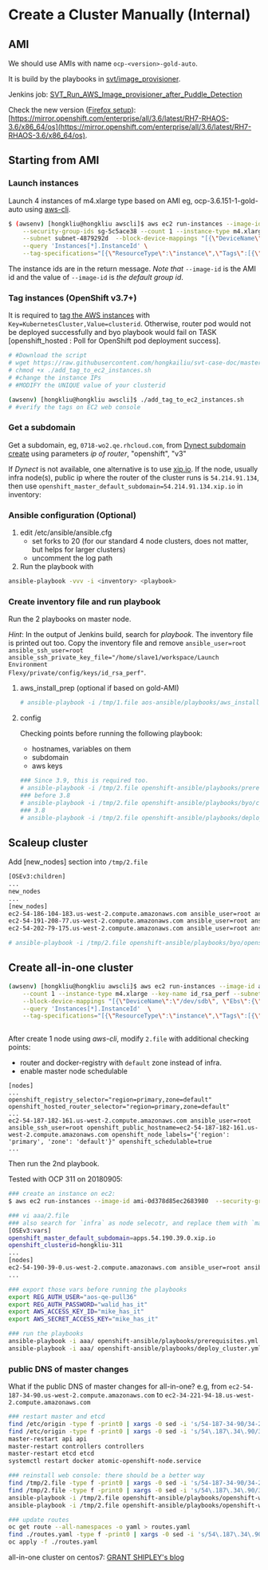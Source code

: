 # Create a Cluster Manually (Internal)

## AMI
We should use AMIs with name <code>ocp-\<version\>-gold-auto</code>.

It is build by the playbooks in [svt/image_provisioner](https://github.com/openshift/svt/tree/master/image_provisioner). 

Jenkins job: [SVT_Run_AWS_Image_provisioner_after_Puddle_Detection](https://openshift-qe-jenkins.rhev-ci-vms.eng.rdu2.redhat.com/view/System%20Verification%20Test/job/SVT_Run_AWS_Image_provisioner_after_Puddle_Detection/)

Check the new version ([Firefox setup](https://engineering.redhat.com/trac/Libra/wiki/Libra%20Repository)): [https://mirror.openshift.com/enterprise/all/3.6/latest/RH7-RHAOS-3.6/x86_64/os](https://mirror.openshift.com/enterprise/all/3.6/latest/RH7-RHAOS-3.6/x86_64/os).

## Starting from AMI

### Launch instances
Launch 4 instances of m4.xlarge type based on AMI eg, ocp-3.6.151-1-gold-auto using [aws-cli](ec2.md).

```sh
$ (awsenv) [hongkliu@hongkliu awscli]$ aws ec2 run-instances --image-id ami-7b26c103 \
    --security-group-ids sg-5c5ace38 --count 1 --instance-type m4.xlarge --key-name id_rsa_perf \
    --subnet subnet-4879292d  --block-device-mappings "[{\"DeviceName\":\"/dev/sdb\", \"Ebs\":{\"VolumeSize\": 60}}]" \
    --query 'Instances[*].InstanceId' \
    --tag-specifications="[{\"ResourceType\":\"instance\",\"Tags\":[{\"Key\":\"Name\",\"Value\":\"qe-hongkliu-test\"}]}]"
```

The instance ids are in the return message. *Note that* <code>--image-id</code> is the AMI id and the value of <code>--image-id</code> is _the default group id_.

### Tag instances (OpenShift v3.7+)
It is required to [tag the AWS instances](https://docs.openshift.com/container-platform/3.6/install_config/persistent_storage/dynamically_provisioning_pvs.html#aws-elasticblockstore-ebs) with <code>Key=KubernetesCluster,Value=clusterid</code>. Otherwise, router pod would not be deployed successfully and byo playbook would fail on TASK [openshift_hosted : Poll for OpenShift pod deployment success].

```sh
# #Download the script
# wget https://raw.githubusercontent.com/hongkailiu/svt-case-doc/master/scripts/add_tag_to_ec2_instances.sh
# chmod +x ./add_tag_to_ec2_instances.sh
# #change the instance IPs
# #MODIFY the UNIQUE value of your clusterid

(awsenv) [hongkliu@hongkliu awscli]$ ./add_tag_to_ec2_instances.sh
# #verify the tags on EC2 web console
```

### Get a subdomain
Get a subdomain, eg, <code>0718-wo2.qe.rhcloud.com</code>, from [Dynect subdomain create](https://openshift-qe-jenkins.rhev-ci-vms.eng.rdu2.redhat.com/job/Dynect%20subdomain%20create/253/console) using parameters *ip of router*, "openshift", "v3"

If _Dynect_ is not available, one alternative is to use [xip.io](http://xip.io/). If the node, usually infra node(s), public ip where the router of the cluster runs is <code>54.214.91.134</code>, then use <code>openshift_master_default_subdomain=54.214.91.134.xip.io</code> in inventory:

### Ansible configuration (Optional)

1. edit /etc/ansible/ansible.cfg
     - set forks to 20 (for our standard 4 node clusters, does not matter, but helps for larger clusters)
     - uncomment the log path
2. Run the playbook with 

  ```sh
  ansible-playbook -vvv -i <inventory> <playbook>
  ```

### Create inventory file and run playbook
Run the 2 playbooks on master node. 

_Hint_: In the output of Jenkins build, search for *playbook*. The inventory file is printed out too. Copy the inventory file and remove <code>ansible_user=root ansible_ssh_user=root ansible_ssh_private_key_file="/home/slave1/workspace/Launch Environment Flexy/private/config/keys/id_rsa_perf"</code>.

1. aws_install_prep (optional if based on gold-AMI)

    ```sh
    # ansible-playbook -i /tmp/1.file aos-ansible/playbooks/aws_install_prep.yml
    ```


2. config

    Checking points before running the following playbook:

    * hostnames, variables on them
    * subdomain
    * aws keys

    ```sh
    ### Since 3.9, this is required too.
    # ansible-playbook -i /tmp/2.file openshift-ansible/playbooks/prerequisites.yml 
    ### before 3.8
    # ansible-playbook -i /tmp/2.file openshift-ansible/playbooks/byo/config.yml
    ### 3.8
    # ansible-playbook -i /tmp/2.file openshift-ansible/playbooks/deploy_cluster.yml
    ```

## Scaleup cluster

Add [new_nodes] section into <code>/tmp/2.file</code>

```sh
[OSEv3:children]
...
new_nodes
...
[new_nodes]
ec2-54-186-104-183.us-west-2.compute.amazonaws.com ansible_user=root ansible_ssh_user=root ansible_ssh_private_key_file="/home/fedora/id_rsa_perf" openshift_public_hostname=ec2-54-186-104-183.us-west-2.compute.amazonaws.com openshift_node_labels="{'region': 'primary', 'zone': 'default'}"
ec2-54-191-208-77.us-west-2.compute.amazonaws.com ansible_user=root ansible_ssh_user=root ansible_ssh_private_key_file="/home/fedora/id_rsa_perf" openshift_public_hostname=ec2-54-191-208-77.us-west-2.compute.amazonaws.com openshift_node_labels="{'region': 'primary', 'zone': 'default'}"
ec2-54-202-79-175.us-west-2.compute.amazonaws.com ansible_user=root ansible_ssh_user=root ansible_ssh_private_key_file="/home/fedora/id_rsa_perf" openshift_public_hostname=ec2-54-202-79-175.us-west-2.compute.amazonaws.com openshift_node_labels="{'region': 'primary', 'zone': 'default'}"
```


```sh
# ansible-playbook -i /tmp/2.file openshift-ansible/playbooks/byo/openshift-node/scaleup.yml
```


## Create all-in-one cluster

```sh
(awsenv) [hongkliu@hongkliu awscli]$ aws ec2 run-instances --image-id ami-6ca0ba15 --security-group-ids sg-5c5ace38 \
    --count 1 --instance-type m4.xlarge --key-name id_rsa_perf --subnet subnet-4879292d  \
    --block-device-mappings "[{\"DeviceName\":\"/dev/sdb\", \"Ebs\":{\"VolumeSize\": 30}}]" \
    --query 'Instances[*].InstanceId'  \
    --tag-specifications="[{\"ResourceType\":\"instance\",\"Tags\":[{\"Key\":\"Name\",\"Value\":\"qe-hongkliu-all-in-one-test\"}]}]"
    
```

After create 1 node using _aws-cli_, modify <code>2.file</code> with additional checking points:

* router and docker-registry with <code>default</code> zone instead of infra.
* enable master node schedulable

```
[nodes]
...
openshift_registry_selector="region=primary,zone=default"
openshift_hosted_router_selector="region=primary,zone=default"
...
ec2-54-187-182-161.us-west-2.compute.amazonaws.com ansible_user=root ansible_ssh_user=root openshift_public_hostname=ec2-54-187-182-161.us-west-2.compute.amazonaws.com openshift_node_labels="{'region': 'primary', 'zone': 'default'}" openshift_schedulable=true
...
```
Then run the 2nd playbook.


Tested with OCP 311 on 20180905:

```sh
### create an instance on ec2:
$ aws ec2 run-instances --image-id ami-0d378d85ec2683980  --security-group-ids sg-5c5ace38 --count 1 --instance-type m5.xlarge --key-name id_rsa_perf     --subnet subnet-4879292d  --block-device-mappings "[{\"DeviceName\":\"/dev/sda1\", \"Ebs\":{\"VolumeSize\": 60,\"VolumeType\": \"gp2\"}}]"     --query 'Instances[*].InstanceId'     --tag-specifications="[{\"ResourceType\":\"instance\",\"Tags\":[{\"Key\":\"Name\",\"Value\":\"hongkliu-aaa-311-all-in-one\"}, {\"Key\":\"KubernetesCluster\",\"Value\":\"hongkliu-311\"}]}]"

### vi aaa/2.file
### also search for `infra` as node selecotr, and replace them with `master`
[OSEv3:vars]
openshift_master_default_subdomain=apps.54.190.39.0.xip.io
openshift_clusterid=hongkliu-311
...
[nodes]
ec2-54-190-39-0.us-west-2.compute.amazonaws.com ansible_user=root ansible_ssh_user=root openshift_public_hostname=ec2-54-190-39-0.us-west-2.compute.amazonaws.com openshift_node_group_name="node-config-all-in-one" openshift_schedulable=true
...

### export those vars before running the playbooks
export REG_AUTH_USER="aos-qe-pull36"
export REG_AUTH_PASSWORD="walid_has_it"
export AWS_ACCESS_KEY_ID="mike_has_it" 
export AWS_SECRET_ACCESS_KEY="mike_has_it"

### run the playbooks
ansible-playbook -i aaa/ openshift-ansible/playbooks/prerequisites.yml 
ansible-playbook -i aaa/ openshift-ansible/playbooks/deploy_cluster.yml 
```

### public DNS of master changes
What if the public DNS of master changes for all-in-one? e.g, from `ec2-54-187-34-90.us-west-2.compute.amazonaws.com` to `ec2-34-221-94-18.us-west-2.compute.amazonaws.com`

```bash
### restart master and etcd
find /etc/origin -type f -print0 | xargs -0 sed -i 's/54-187-34-90/34-221-94-18/g'
find /etc/origin -type f -print0 | xargs -0 sed -i 's/54\.187\.34\.90/34.221.94.18/g'
master-restart api api
master-restart controllers controllers
master-restart etcd etcd
systemctl restart docker atomic-openshift-node.service

### reinstall web console: there should be a better way
find /tmp/2.file -type f -print0 | xargs -0 sed -i 's/54-187-34-90/34-221-94-18/g'
find /tmp/2.file -type f -print0 | xargs -0 sed -i 's/54\.187\.34\.90/34.221.94.18/g'
ansible-playbook -i /tmp/2.file openshift-ansible/playbooks/openshift-web-console/config.yml -e "openshift_web_console_install=false"
ansible-playbook -i /tmp/2.file openshift-ansible/playbooks/openshift-web-console/config.yml -e "openshift_web_console_install=true"

### update routes
oc get route --all-namespaces -o yaml > routes.yaml
find ./routes.yaml -type f -print0 | xargs -0 sed -i 's/54\.187\.34\.90/34.221.94.18/g'
oc apply -f ./routes.yaml

```

all-in-one cluster on centos7: [GRANT SHIPLEY's blog](https://blog.openshift.com/installing-openshift-3-7-1-30-minutes/)
